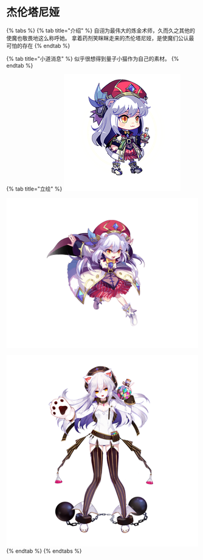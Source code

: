 # 杰伦塔尼娅

{% tabs %}
{% tab title="介绍" %}
自诩为最伟大的炼金术师，久而久之其他的使魔也敬畏地这么称呼她。 拿着药剂笑眯眯走来的杰伦塔尼娅，是使魔们公认最可怕的存在
{% endtab %}

{% tab title="小道消息" %}
似乎很想得到量子小猫作为自己的素材。
{% endtab %}

{% tab title="立绘" %}
![](../../../.gitbook/assets/b8-1.png)

![](../../../.gitbook/assets/b8-3%20%281%29.png)

![](../../../.gitbook/assets/1200.png)
{% endtab %}
{% endtabs %}

